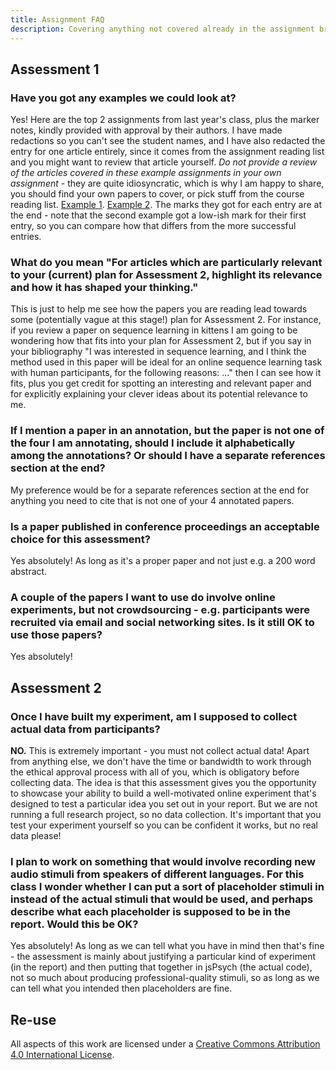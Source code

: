 ```yaml
---
title: Assignment FAQ
description: Covering anything not covered already in the assignment brief
---
```


## Assessment 1

### Have you got any examples we could look at?

Yes! Here are the top 2 assignments from last year's class, plus the marker notes, kindly provided with approval by their authors. I have made redactions so you can't see the student names, and I have also redacted the entry for one article entirely, since it comes from the assignment reading list and you might want to review that article yourself. *Do not provide a review of the articles covered in these example assignments in your own assignment* - they are quite idiosyncratic, which is why I am happy to share, you should find your own papers to cover, or pick stuff from the course reading list. [Example 1](AnnotatedBibliographyExample1.pdf). [Example 2](AnnotatedBibliographyExample2.pdf). The marks they got for each entry are at the end - note that the second example got a low-ish mark for their first entry, so you can compare how that differs from the more successful entries.

### What do you mean "For articles which are particularly relevant to your (current) plan for Assessment 2, highlight its relevance and how it has shaped your thinking."

This is just to help me see how the papers you are reading lead towards some (potentially vague at this stage!) plan for Assessment 2. For instance, if you review a paper on sequence learning in kittens I am going to be wondering how that fits into your plan for Assessment 2, but if you say in your bibliography "I was interested in sequence learning, and I think the method used in this paper will be ideal for an online sequence learning task with human participants, for the following reasons: ..." then I can see how it fits, plus you get credit for spotting an interesting and relevant paper and for explicitly explaining your clever ideas about its potential relevance to me.

### If I mention a paper in an annotation, but the paper is not one of the four I am annotating, should I include it alphabetically among the annotations? Or should I have a separate references section at the end?

My preference would be for a separate references section at the end for anything you need to cite that is not one of your 4 annotated papers.

### Is a paper published in conference proceedings an acceptable choice for this assessment? 

Yes absolutely! As long as it's a proper paper and not just e.g. a 200 word abstract.

### A couple of the papers I want to use do involve online experiments, but not crowdsourcing - e.g. participants were recruited via email and social networking sites. Is it still OK to use those papers?

Yes absolutely! 

## Assessment 2

###  Once I have built my experiment, am I supposed to collect actual data from participants?

**NO.** This is extremely important - you must not collect actual data! Apart from anything else, we don't have the time or bandwidth to work through the ethical approval process with all of you, which is obligatory before collecting data. The idea is that this assessment gives you the opportunity to showcase your ability to build a well-motivated online experiment that's designed to test a particular idea you set out in your report. But we are not running a full research project, so no data collection. It's important that you test your experiment yourself so you can be confident it works, but no real data please!

###  I plan to work on something that would involve recording new audio stimuli from speakers of different languages. For this class I wonder whether I can put a sort of placeholder stimuli in instead of the actual stimuli that would be used, and perhaps describe what each placeholder is supposed to be in the report. Would this be OK?

Yes absolutely! As long as we can tell what you have in mind then that's fine - the assessment is mainly about justifying a particular kind of experiment (in the report) and then putting that together in jsPsych (the actual code), not so much about producing professional-quality stimuli, so as long as we can tell what you intended then placeholders are fine.

## Re-use

All aspects of this work are licensed under a [Creative Commons Attribution 4.0 International License](http://creativecommons.org/licenses/by/4.0/).
